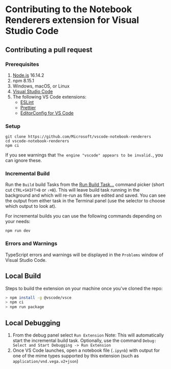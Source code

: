 # Contributing to the Notebook Renderers extension for Visual Studio Code


## Contributing a pull request

### Prerequisites

1. [Node.js](https://nodejs.org/) 16.14.2
1. npm 8.15.1
1. Windows, macOS, or Linux
1. [Visual Studio Code](https://code.visualstudio.com/)
1. The following VS Code extensions:
    - [ESLint](https://marketplace.visualstudio.com/items?itemName=dbaeumer.vscode-eslint)
    - [Prettier](https://marketplace.visualstudio.com/items?itemName=esbenp.prettier-vscode)
    - [EditorConfig for VS Code](https://marketplace.visualstudio.com/items?itemName=EditorConfig.EditorConfig)

### Setup

```shell
git clone https://github.com/Microsoft/vscode-notebook-renderers
cd vscode-notebook-renderers
npm ci
```

If you see warnings that `The engine "vscode" appears to be invalid.`, you can ignore these.

### Incremental Build

Run the `Build` build Tasks from the [Run Build Task...](https://code.visualstudio.com/docs/editor/tasks) command picker (short cut `CTRL+SHIFT+B` or `⇧⌘B`). This will leave build task running in the background and which will re-run as files are edited and saved. You can see the output from either task in the Terminal panel (use the selector to choose which output to look at).

For incremental builds you can use the following commands depending on your needs:

```shell
npm run dev
```

### Errors and Warnings

TypeScript errors and warnings will be displayed in the `Problems` window of Visual Studio Code.

## Local Build

Steps to build the extension on your machine once you've cloned the repo:

```bash
> npm install -g @vscode/vsce
> npm ci
> npm run package
```


## Local Debugging

1. From the debug panel select `Run Extension`
    Note: This will automatically start the incremental build task.
    Optionally, use the command `Debug: Select and Start Debugging -> Run Extension`
2. Once VS Code launches, open a notebook file (`.ipynb`) with output for one of the mime types supported by this extension (such as `application/vnd.vega.v2+json`)
